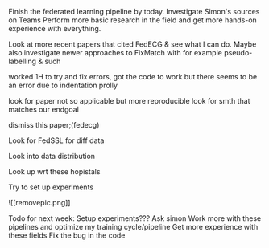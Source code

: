 Finish the federated learning pipeline by today.
Investigate Simon's sources on Teams
Perform more basic research in the field and get more hands-on experience with everything.

Look at more recent papers that cited FedECG & see what I can do. Maybe also investigate newer approaches to FixMatch with for example pseudo-labelling & such

worked 1H to try and fix errors, got the code to work but there seems to be an error due to indentation prolly

look for paper not so applicable but more reproducible
look for smth that matches our endgoal

dismiss this paper;(fedecg)

Look for FedSSL for diff data

Look into data distribution

Look up wrt these hopistals

Try to set up experiments

![[removepic.png]]

Todo for next week:
Setup experiments??? Ask simon
Work more with these pipelines and optimize my training cycle/pipeline
Get more experience with these fields
Fix the bug in the code



